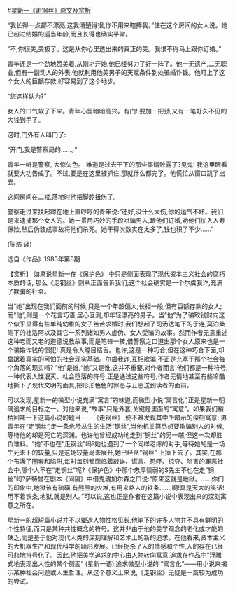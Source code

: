 #[星新一《走钢丝》原文及赏析](https://www.vrrw.net/wx/15413.html)

“我长得一点都不漂亮,这我清楚得很,你不用来瞎捧我。”住在这个房间的女人说。她已超过结婚的适当年龄,而且长得也确实平常。

“不,你很美,美极了。这是从你心里透出来的真正的美。我恨不得马上跟你订婚。”

青年还是一个劲地赞美着,从刚才开始,他已经努力了好一阵了。他一无遗产,二无职业,但有一副动人的外表,他就利用他美男子的天赋条件到处骗婚诈钱。他盯上了这个女人的巨额存款,好容易到了这个地步。

“您这样认为?”

女人的口气软了下来。青年心里暗暗高兴。有门! 要加一把劲,又有一笔好久不见的大钱到手了。

这时,门外有人叫门了:

“开门,我是警察局的……。”

青年一听是警察, 大惊失色。 难道是过去干下的那些事情败露了?见鬼! 我这里眼看就要大功告成了。不过,要是在这里被抓住,那就什么都完了。他慌忙从窗口跳了出去。

这间房间在二楼,落地时他把脚脖扭伤了。

警察走过来扶起蹲在地上直哼哼的青年说:“还好,没什么大伤,你的运气不坏。我们是来逮捕那个女人的。她一贯用巧妙的手段哄骗男人,跟他们订婚,劝他们加入人寿保险,然后伪装成事故将他们杀死。她干得次数实在太多了,钱也积了不少……”

(陈浩 译)

选自《作品》1983年第8期



【赏析】 如果说星新一在《保护色》 中只是侧面表现了现代资本主义社会的腐朽本质的话, 那么《走钢丝》则从正面告诉我们;这个社会确实是一个尔虞我诈,充满了欺骗的社会。

当“她”出现在我们面前的时候,只是一个年龄偏大,长相一般,但有巨额存款的女人; 而“他”,则是一个花言巧语,居心叵测,却年轻漂亮的男子。当“他”为了骗取钱财向这个似乎显得有些单纯幼稚的女子苦苦求婚时,我们想起了司汤达笔下的于连,莫泊桑笔下的杜洛阿以及其它一系列诸如男人虚伪、女人受骗的故事。然而作者无意重述这种老而又老的道德说教故事,而是笔锋一转,借警察之口道出那个女人原来也是一个骗婚诈钱的惯犯! 真是令人瞠目结舌。也许,这是一种巧合,但在这种巧合下面,却盘踞着真实的可怕的社会现实基础。尔虞我诈,互相欺骗,不正是充塞于那个社会每个角落的现实吗? “他”是谁,“她”又是谁,这并不重要,对作者而言,他们都是一种符号,一种代表人性泯灭、社会堕落的符号,正是通过这些符号,作者无情地甚至有些冷酷地撕下了现代文明的面具,把形形色色的罪恶与丑恶送到读者的面前。

可以发现,星新一的微型小说充满“寓言”的味道,而微型小说“寓言化”,正是星新一明确追求的目标之一。对他来说,“故事”只是外套,关键是里面的“寓意”。如果我们稍稍回味一下这篇小说的题目——《走钢丝》,便不难发现其中所暗示的深刻寓意: 男青年在“走钢丝”,走一条危险丛生的生活“钢丝”,当他机关算尽想要欺骗别人的时候,等待他的却是死亡的深渊。也许他曾经成功地走到“钢丝”的另一端,但这一次却胜负难料。“她”不也在“走钢丝”吗?她也遇到了一个同样老练的对手,等待她的是一场生死未卜的较量,只是这场较量尚未展开,她已经从“钢丝” 上掉下去了。其实,在那个布满了圈套和陷阱,每时每刻都面临着敲诈、谎言、恐吓、掠夺、陷害的罪恶社会中,哪个人不在“走钢丝”呢?《保护色》中那个忠厚懦弱的S先生不也在走“钢丝”吗?萨特曾在剧本《间隔》中借鬼魂加尔森之口说:“原来这就是地狱。……你们的印象中,地狱该有硫磺,有熊熊的火堆,有用来烙人的铁条……,啊!真是天大的笑话! 用不着铁条,地狱,就是别人。”可以说,这也正是作者在这篇小说中表现出来的深刻寓意之所在。

星新一的超短篇小说并不以塑造人物性格见长,他笔下的许多人物并不具有鲜明的个性特征,而只是某种共性概念的符号。这并非由于他的美学观念的老化或才能的缺乏,而是基于他对现代人类的深刻理解和艺术上的新的追求。在他看来,资本主义的大机器生产和现代科学的畸形发展。已经扼杀了人的情感和个性,人的存在已经可悲地符号化了。因此,他把美学追求的中心由人物转向寓意,追求在作品中“浮雕式地表现出人性的某个侧面” (星新一语),追求微型小说的 “寓言化”——用小说来揭示某种社会问题或人生哲理。从这个意义上来说,《走钢丝》无疑是一篇较为成功的尝试。

